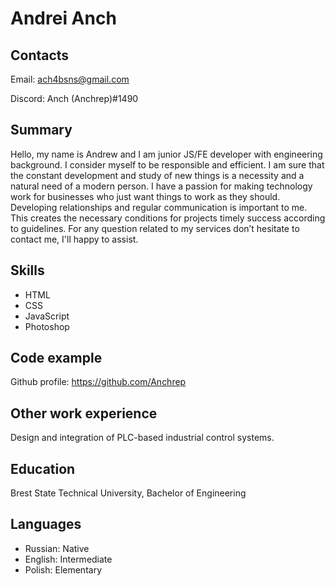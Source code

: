 # Andrei Anch

## Contacts
Email:  ach4bsns@gmail.com

Discord:    Anch (Anchrep)#1490

## Summary
Hello, my name is Andrew and I am junior JS/FE developer with engineering background.
I consider myself to be responsible and efficient. I am sure that the constant development and study of new things is a necessity and a natural need of a modern person.
I have a passion for making technology work for businesses who just want things to work as they should. Developing relationships and regular communication is important to me. This creates the necessary conditions for projects timely success according to guidelines.
For any question related to my services don’t hesitate to contact me, I'll happy to assist.

## Skills
* HTML
* CSS
* JavaScript
* Photoshop

## Code example
Github profile: https://github.com/Anchrep

## Other work experience
Design and integration of PLC-based industrial control systems.

## Education
Brest State Technical University, Bachelor of Engineering 

## Languages
* Russian: Native
* English: Intermediate
* Polish: Elementary